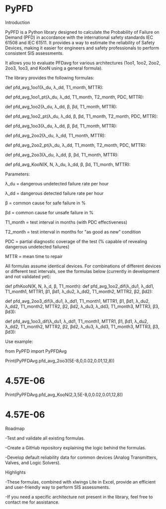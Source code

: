 # PyPFD
Introduction

PyPFD is a Python library designed to calculate the Probability of Failure on Demand (PFD) in accordance with the international safety standards IEC 61508 and IEC 61511. It provides a way to estimate the reliability of Safety Devices, making it easier for engineers and safety professionals to perform consistent SIS assessments.

It allows you to evaluate PFDavg for various architectures (1oo1, 1oo2, 2oo2, 2oo3, 1oo3, and KooN using a general formula).

The library provides the following formulas:

def pfd_avg_1oo1(λ_du, λ_dd, T1_month, MTTR):

def pfd_avg_1oo1_pt(λ_du, λ_dd, T1_month, T2_month, PDC, MTTR):

def pfd_avg_1oo2(λ_du, λ_dd, β, βd, T1_month, MTTR):

def pfd_avg_1oo2_pt(λ_du, λ_dd, β, βd, T1_month, T2_month, PDC, MTTR):

def pfd_avg_1oo3(λ_du, λ_dd, β, βd, T1_month, MTTR):

def pfd_avg_2oo2(λ_du, λ_dd, T1_month, MTTR):

def pfd_avg_2oo2_pt(λ_du, λ_dd, T1_month, T2_month, PDC, MTTR):

def pfd_avg_2oo3(λ_du, λ_dd, β, βd, T1_month, MTTR):

def pfd_avg_KooN(K, N, λ_du, λ_dd, β, βd, T1_month, MTTR):

Parameters:

λ_du = dangerous undetected failure rate per hour

λ_dd = dangerous detected failure rate per hour

β = common cause for safe failure in %

βd = common cause for unsafe failure in %

T1_month = test interval in months (with PDC effectiveness)

T2_month = test interval in months for "as good as new" condition

PDC = partial diagnostic coverage of the test (% capable of revealing dangerous undetected failures)

MTTR = mean time to repair

All formulas assume identical devices. For combinations of different devices or different test intervals, see the formulas below (currently in development and not validated yet):

def pfhKooN(K, N, λ_d, β, T1_month):
def pfd_avg_1oo2_dif(λ_du1, λ_dd1, T1_month1, MTTR1, β1, βd1,
                      λ_du2, λ_dd2, T1_month2, MTTR2, β2, βd2):

def pfd_avg_2oo3_dif(λ_du1, λ_dd1, T1_month1, MTTR1, β1, βd1,
                      λ_du2, λ_dd2, T1_month2, MTTR2, β2, βd2,
                      λ_du3, λ_dd3, T1_month3, MTTR3, β3, βd3):

def pfd_avg_1oo3_dif(λ_du1, λ_dd1, T1_month1, MTTR1, β1, βd1,
                      λ_du2, λ_dd2, T1_month2, MTTR2, β2, βd2,
                      λ_du3, λ_dd3, T1_month3, MTTR3, β3, βd3):

Use example:

from PyPFD import PyPFDAvg

Print(PyPFDAvg.pfd_avg_2oo3(5E-8,0,0.02,0.01,12,8))
# 4.57E-06

Print(PyPFDAvg.pfd_avg_KooN(2,3,5E-8,0,0.02,0.01,12,8))
# 4.57E-06


Roadmap

-Test and validate all existing formulas.

-Create a GitHub repository explaining the logic behind the formulas.

-Develop default reliability data for common devices (Analog Transmitters, Valves, and Logic Solvers).


Highlights

-These formulas, combined with xlwings Lite in Excel, provide an efficient and user-friendly way to perform SIS assessments.

-If you need a specific architecture not present in the library, feel free to contact me for assistance.
